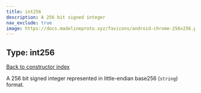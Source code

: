 ```yaml
---
title: int256
description: A 256 bit signed integer
nav_exclude: true
image: https://docs.madelineproto.xyz/favicons/android-chrome-256x256.png
---
```

## Type: int256
[Back to constructor index](index.html)

A 256 bit signed integer represented in little-endian base256 (`string`) format.
